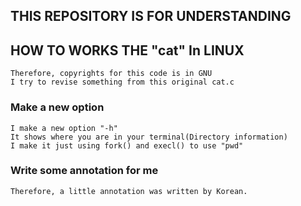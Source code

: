 ## THIS REPOSITORY IS FOR UNDERSTANDING
## HOW TO WORKS THE "cat" In LINUX
	Therefore, copyrights for this code is in GNU
	I try to revise something from this original cat.c

### Make a new option
	I make a new option "-h"
	It shows where you are in your terminal(Directory information)
	I make it just using fork() and execl() to use "pwd"

### Write some annotation for me
	Therefore, a little annotation was written by Korean.
